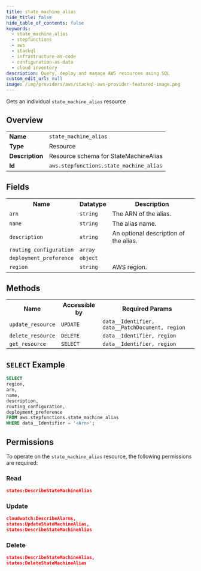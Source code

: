 ```yaml
---
title: state_machine_alias
hide_title: false
hide_table_of_contents: false
keywords:
  - state_machine_alias
  - stepfunctions
  - aws
  - stackql
  - infrastructure-as-code
  - configuration-as-data
  - cloud inventory
description: Query, deploy and manage AWS resources using SQL
custom_edit_url: null
image: /img/providers/aws/stackql-aws-provider-featured-image.png
---
```

Gets an individual <code>state_machine_alias</code> resource

## Overview
<table><tbody>
<tr><td><b>Name</b></td><td><code>state_machine_alias</code></td></tr>
<tr><td><b>Type</b></td><td>Resource</td></tr>
<tr><td><b>Description</b></td><td>Resource schema for StateMachineAlias</td></tr>
<tr><td><b>Id</b></td><td><code>aws.stepfunctions.state_machine_alias</code></td></tr>
</tbody></table>

## Fields
<table><tbody>
<tr><th>Name</th><th>Datatype</th><th>Description</th></tr>
<tr><td><code>arn</code></td><td><code>string</code></td><td>The ARN of the alias.</td></tr>
<tr><td><code>name</code></td><td><code>string</code></td><td>The alias name.</td></tr>
<tr><td><code>description</code></td><td><code>string</code></td><td>An optional description of the alias.</td></tr>
<tr><td><code>routing_configuration</code></td><td><code>array</code></td><td></td></tr>
<tr><td><code>deployment_preference</code></td><td><code>object</code></td><td></td></tr>
<tr><td><code>region</code></td><td><code>string</code></td><td>AWS region.</td></tr>

</tbody></table>

## Methods

<table><tbody>
  <tr>
    <th>Name</th>
    <th>Accessible by</th>
    <th>Required Params</th>
  </tr>
  <tr>
    <td><code>update_resource</code></td>
    <td><code>UPDATE</code></td>
    <td><code>data__Identifier, data__PatchDocument, region</code></td>
  </tr>
  <tr>
    <td><code>delete_resource</code></td>
    <td><code>DELETE</code></td>
    <td><code>data__Identifier, region</code></td>
  </tr>
  <tr>
    <td><code>get_resource</code></td>
    <td><code>SELECT</code></td>
    <td><code>data__Identifier, region</code></td>
  </tr>
</tbody></table>

## `SELECT` Example
```sql
SELECT
region,
arn,
name,
description,
routing_configuration,
deployment_preference
FROM aws.stepfunctions.state_machine_alias
WHERE data__Identifier = '<Arn>';
```

## Permissions

To operate on the <code>state_machine_alias</code> resource, the following permissions are required:

### Read
```json
states:DescribeStateMachineAlias
```

### Update
```json
cloudwatch:DescribeAlarms,
states:UpdateStateMachineAlias,
states:DescribeStateMachineAlias
```

### Delete
```json
states:DescribeStateMachineAlias,
states:DeleteStateMachineAlias
```

